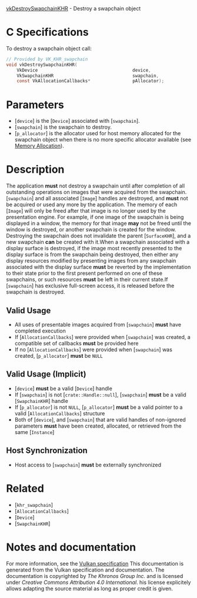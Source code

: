 [vkDestroySwapchainKHR](https://www.khronos.org/registry/vulkan/specs/1.3-extensions/man/html/vkDestroySwapchainKHR.html) - Destroy a swapchain object

# C Specifications
To destroy a swapchain object call:
```c
// Provided by VK_KHR_swapchain
void vkDestroySwapchainKHR(
    VkDevice                                    device,
    VkSwapchainKHR                              swapchain,
    const VkAllocationCallbacks*                pAllocator);
```

# Parameters
- [`device`] is the [`Device`] associated with [`swapchain`].
- [`swapchain`] is the swapchain to destroy.
- [`p_allocator`] is the allocator used for host memory allocated for the swapchain object when there is no more specific allocator available (see [Memory Allocation](https://www.khronos.org/registry/vulkan/specs/1.3-extensions/html/vkspec.html#memory-allocation)).

# Description
The application  **must**  not destroy a swapchain until after completion of all
outstanding operations on images that were acquired from the swapchain.
[`swapchain`] and all associated [`Image`] handles are destroyed, and
 **must**  not be acquired or used any more by the application.
The memory of each [`Image`] will only be freed after that image is no
longer used by the presentation engine.
For example, if one image of the swapchain is being displayed in a window,
the memory for that image  **may**  not be freed until the window is destroyed,
or another swapchain is created for the window.
Destroying the swapchain does not invalidate the parent [`SurfaceKHR`],
and a new swapchain  **can**  be created with it.When a swapchain associated with a display surface is destroyed, if the
image most recently presented to the display surface is from the swapchain
being destroyed, then either any display resources modified by presenting
images from any swapchain associated with the display surface  **must**  be
reverted by the implementation to their state prior to the first present
performed on one of these swapchains, or such resources  **must**  be left in
their current state.If [`swapchain`] has exclusive full-screen access, it is released before
the swapchain is destroyed.
## Valid Usage
-    All uses of presentable images acquired from [`swapchain`] **must**  have completed execution
-    If [`AllocationCallbacks`] were provided when [`swapchain`] was created, a compatible set of callbacks  **must**  be provided here
-    If no [`AllocationCallbacks`] were provided when [`swapchain`] was created, [`p_allocator`] **must**  be `NULL`

## Valid Usage (Implicit)
-  [`device`] **must**  be a valid [`Device`] handle
-    If [`swapchain`] is not [`crate::Handle::null`], [`swapchain`] **must**  be a valid [`SwapchainKHR`] handle
-    If [`p_allocator`] is not `NULL`, [`p_allocator`] **must**  be a valid pointer to a valid [`AllocationCallbacks`] structure
-    Both of [`device`], and [`swapchain`] that are valid handles of non-ignored parameters  **must**  have been created, allocated, or retrieved from the same [`Instance`]

## Host Synchronization
- Host access to [`swapchain`] **must**  be externally synchronized

# Related
- [`khr_swapchain`]
- [`AllocationCallbacks`]
- [`Device`]
- [`SwapchainKHR`]

# Notes and documentation
For more information, see the [Vulkan specification](https://www.khronos.org/registry/vulkan/specs/1.3-extensions/html/vkspec.html)
This documentation is generated from the Vulkan specification and documentation.
The documentation is copyrighted by *The Khronos Group Inc.* and is licensed under *Creative Commons Attribution 4.0 International*.
his license explicitely allows adapting the source material as long as proper credit is given.
        